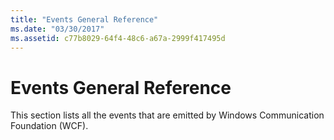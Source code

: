 ```yaml
---
title: "Events General Reference"
ms.date: "03/30/2017"
ms.assetid: c77b8029-64f4-48c6-a67a-2999f417495d
---
```

# Events General Reference

This section lists all the events that are emitted by Windows Communication Foundation (WCF).
